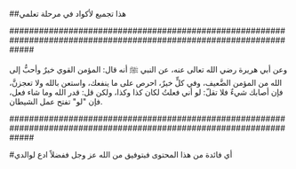 ##هذا تجميع لأكواد في مرحلة تعلمي 

#####################################################################################################################

وعن أبي هريرة رضي الله تعالى عنه، عن النبي ﷺ أنه قال: المؤمن القوي خيرٌ وأحبُّ إلى الله من المؤمن الضَّعيف، وفي كلٍّ خيرٌ، احرص على ما ينفعك، واستعن بالله ولا تعجزنَّ، فإن أصابك شيءٌ فلا تقلّ: لو أني فعلتُ لكان كذا وكذا، ولكن قل: قدر الله وما شاء فعل، فإن "لو" تفتح عمل الشيطان.

#####################################################################################################################

#أي فائدة من هذا المحتوى فبتوفيق  من الله عز وجل ففضلاً ادع لوالدي 
